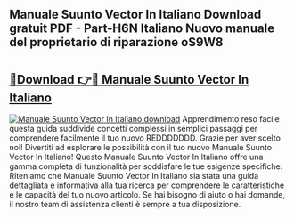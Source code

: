 ## Manuale Suunto Vector In Italiano Download gratuit PDF - Part-H6N Italiano Nuovo manuale del proprietario di riparazione oS9W8

# <h2><a href="http://dffacl.blite.top/?on=Manuale+Suunto+Vector+In+Italiano">🔗Download 👉🔴 Manuale Suunto Vector In Italiano</a></h2>

[![Manuale Suunto Vector In Italiano download](https://i.imgur.com/lujVjoI.png)](http://dffacl.blite.top/?on=Manuale+Suunto+Vector+In+Italiano)
Apprendimento reso facile questa guida suddivide concetti complessi in semplici passaggi per comprendere facilmente il tuo nuovo REDDDDDDD. Grazie per aver scelto noi! Divertiti ad esplorare le possibilità con il tuo nuovo Manuale Suunto Vector In Italiano! Questo Manuale Suunto Vector In Italiano offre una gamma completa di funzionalità per soddisfare le tue esigenze specifiche. Riteniamo che Manuale Suunto Vector In Italiano sia stata una guida dettagliata e informativa alla tua ricerca per comprendere le caratteristiche e le capacità del tuo nuovo articolo. Se hai bisogno di aiuto o hai domande, il nostro team di assistenza clienti è sempre a tua disposizione.
